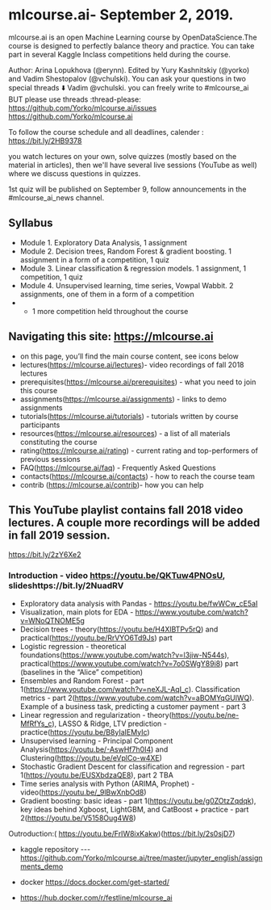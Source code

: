 # mlcourse.ai- September 2, 2019. 
mlcourse.ai is an open Machine Learning course by OpenDataScience.The course is designed to perfectly balance theory and practice. You can take part in several Kaggle Inclass competitions held during the course. 

Author: Arina Lopukhova (@erynn). Edited by Yury Kashnitskiy (@yorko) and Vadim Shestopalov (@vchulski).
You can ask your questions in two special threads :arrow_down:  Vadim @vchulski.
you can freely write to #mlcourse_ai  BUT please use threads :thread-please:
https://github.com/Yorko/mlcourse.ai/issues
https://github.com/Yorko/mlcourse.ai

To follow the course schedule and all deadlines, calender : https://bit.ly/2HB9378

you watch lectures on your own, solve quizzes (mostly based on the material in articles), then we'll have several live sessions (YouTube as well) where we discuss questions in quizzes. 

1st quiz will be published on September 9, 
follow announcements in the #mlcourse_ai_news channel.


## Syllabus
- Module 1. Exploratory Data Analysis, 1 assignment
- Module 2. Decision trees, Random Forest & gradient boosting. 1 assignment in a form of a competition, 1 quiz
- Module 3. Linear classification & regression models. 1 assignment, 1 competition, 1 quiz
- Module 4. Unsupervised learning, time series, Vowpal Wabbit. 2 assignments, one of them in a form of a competition
- + 1 more competition held throughout the course

## Navigating this site: https://mlcourse.ai

- on this page, you’ll find the main course content, see icons below
- lectures(https://mlcourse.ai/lectures)- video recordings of fall 2018 lectures
- prerequisites(https://mlcourse.ai/prerequisites) - what you need to join this course
- assignments(https://mlcourse.ai/assignments) - links to demo assignments
- tutorials(https://mlcourse.ai/tutorials) - tutorials written by course participants
- resources(https://mlcourse.ai/resources) - a list of all materials constituting the course
- rating(https://mlcourse.ai/rating) - current rating and top-performers of previous sessions
- FAQ(https://mlcourse.ai/faq) - Frequently Asked Questions
- contacts(https://mlcourse.ai/contacts) - how to reach the course team
- contrib (https://mlcourse.ai/contrib)- how you can help

## This YouTube playlist contains fall 2018 video lectures. A couple more recordings will be added in fall 2019 session.
https://bit.ly/2zY6Xe2

### Introduction - video https://youtu.be/QKTuw4PNOsU, slideshttps://bit.ly/2NuadRV

- Exploratory data analysis with Pandas - https://youtu.be/fwWCw_cE5aI
- Visualization, main plots for EDA - https://www.youtube.com/watch?v=WNoQTNOME5g
- Decision trees - theory(https://youtu.be/H4XlBTPv5rQ) and practical(https://youtu.be/RrVYO6Td9Js) part
- Logistic regression - theoretical foundations(https://www.youtube.com/watch?v=l3jiw-N544s), practical(https://www.youtube.com/watch?v=7o0SWgY89i8) part (baselines in the “Alice” competition)
- Ensembles and Random Forest - part 1(https://www.youtube.com/watch?v=neXJL-AqI_c). Classification metrics - part 2(https://www.youtube.com/watch?v=aBOMYqGUlWQ). Example of a business task, predicting a customer payment - part 3
- Linear regression and regularization - theory(https://youtu.be/ne-MfRfYs_c), LASSO & Ridge, LTV prediction - practice(https://youtu.be/B8yIaIEMyIc)
- Unsupervised learning - Principal Component Analysis(https://youtu.be/-AswHf7h0I4) and Clustering(https://youtu.be/eVplCo-w4XE)
- Stochastic Gradient Descent for classification and regression - part 1(https://youtu.be/EUSXbdzaQE8), part 2 TBA
- Time series analysis with Python (ARIMA, Prophet) - video(https://youtu.be/_9lBwXnbOd8)
- Gradient boosting: basic ideas - part 1(https://youtu.be/g0ZOtzZqdqk), key ideas behind Xgboost, LightGBM, and CatBoost + practice - part 2(https://youtu.be/V5158Oug4W8)

Outroduction:( https://youtu.be/FrIW8ixKakw)(https://bit.ly/2s0sjD7)

- kaggle repository --- https://github.com/Yorko/mlcourse.ai/tree/master/jupyter_english/assignments_demo

- docker https://docs.docker.com/get-started/
- https://hub.docker.com/r/festline/mlcourse_ai
